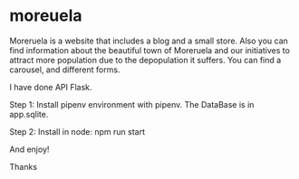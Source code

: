 # moreuela

Moreruela is a website that includes a blog and a small store. Also you can find information
about the beautiful town of Moreruela and our initiatives to attract more population due to 
the depopulation it suffers. You can find a carousel, and different forms.

I have done API Flask.

Step 1: 
Install pipenv environment with pipenv. 
The DataBase is in app.sqlite.


Step 2: 
Install in node:
npm run start


And enjoy!

Thanks 


